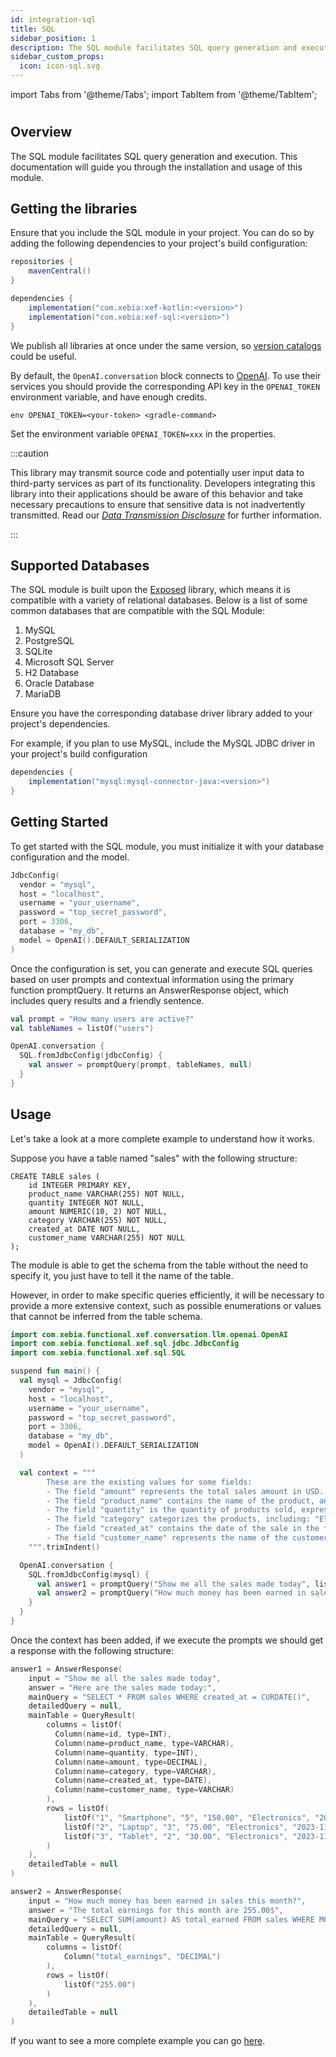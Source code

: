 ```yaml
---
id: integration-sql
title: SQL
sidebar_position: 1
description: The SQL module facilitates SQL query generation and execution.
sidebar_custom_props:
  icon: icon-sql.svg
---
```


import Tabs from '@theme/Tabs';
import TabItem from '@theme/TabItem';

# <decorated-text icon="icon-sql.svg" title="Integrations - SQL" />

## Overview

The SQL module facilitates SQL query generation and execution. This documentation will guide you through the installation and usage of this module.

## Getting the libraries

Ensure that you include the SQL module in your project. You can do so by adding the following dependencies to your project's build configuration:

```gradle
repositories {
    mavenCentral()
}

dependencies {
    implementation("com.xebia:xef-kotlin:<version>")
    implementation("com.xebia:xef-sql:<version>")
}
```

We publish all libraries at once under the same version, so
[version catalogs](https://docs.gradle.org/current/userguide/platforms.html#sec:sharing-catalogs)
could be useful.

By default, the `OpenAI.conversation` block connects to [OpenAI](https://platform.openai.com/).
To use their services you should provide the corresponding API key in the `OPENAI_TOKEN`
environment variable, and have enough credits.

<Tabs>
  <TabItem value="gradle" label="Gradle" default>

```shell
env OPENAI_TOKEN=<your-token> <gradle-command>
```

  </TabItem>
  <TabItem value="intellij" label="IntelliJ">

Set the environment variable `OPENAI_TOKEN=xxx` in the properties.

  </TabItem>
</Tabs>

:::caution

This library may transmit source code and potentially user input data to third-party services as part of its functionality.
Developers integrating this library into their applications should be aware of this behavior and take necessary precautions to ensure that sensitive data is not inadvertently transmitted.
Read our [_Data Transmission Disclosure_](https://github.com/xebia-functional/xef#%EF%B8%8F-data-transmission-disclosure) for further information.

:::

## Supported Databases

The SQL module is built upon the [Exposed](https://github.com/JetBrains/Exposed) library, which means it is compatible with a variety of relational databases. Below is a list of some common databases that are compatible with the SQL Module:

1. MySQL
2. PostgreSQL
3. SQLite
4. Microsoft SQL Server
5. H2 Database
6. Oracle Database
7. MariaDB

Ensure you have the corresponding database driver library added to your project's dependencies.

For example, if you plan to use MySQL, include the MySQL JDBC driver in your project's build configuration
```gradle
dependencies {
    implementation("mysql:mysql-connector-java:<version>")
}
```

## Getting Started
To get started with the SQL module, you must initialize it with your database configuration and the model.

```kotlin
JdbcConfig(
  vendor = "mysql",
  host = "localhost",
  username = "your_username",
  password = "top_secret_password",
  port = 3306,
  database = "my_db",
  model = OpenAI().DEFAULT_SERIALIZATION
)
```
Once the configuration is set, you can generate and execute SQL queries based on user prompts and contextual information using the primary function promptQuery. It returns an AnswerResponse object, which includes query results and a friendly sentence.

```kotlin
val prompt = "How many users are active?"
val tableNames = listOf("users")

OpenAI.conversation {
  SQL.fromJdbcConfig(jdbcConfig) {
    val answer = promptQuery(prompt, tableNames, null)
  }
}
```

## Usage
Let's take a look at a more complete example to understand how it works.

Suppose you have a table named "sales" with the following structure:
```mysql
CREATE TABLE sales (
    id INTEGER PRIMARY KEY,
    product_name VARCHAR(255) NOT NULL,
    quantity INTEGER NOT NULL,
    amount NUMERIC(10, 2) NOT NULL,
    category VARCHAR(255) NOT NULL,
    created_at DATE NOT NULL,
    customer_name VARCHAR(255) NOT NULL
);
```
The module is able to get the schema from the table without the need to specify it, you just have to tell it the name of the table. 

However, in order to make specific queries efficiently, it will be necessary to provide a more extensive context, such as possible enumerations or values that cannot be inferred from the table schema.
```kotlin
import com.xebia.functional.xef.conversation.llm.openai.OpenAI
import com.xebia.functional.xef.sql.jdbc.JdbcConfig
import com.xebia.functional.xef.sql.SQL

suspend fun main() {
  val mysql = JdbcConfig(
    vendor = "mysql",
    host = "localhost",
    username = "your_username",
    password = "top_secret_password",
    port = 3306,
    database = "my_db",
    model = OpenAI().DEFAULT_SERIALIZATION
  )

  val context = """
        These are the existing values for some fields:
        - The field "amount" represents the total sales amount in USD.
        - The field "product_name" contains the name of the product, and examples include "Smartphone", "Laptop", "Tablet", etc.
        - The field "quantity" is the quantity of products sold, expressed as an integer (e.g., 5, 10, 20).
        - The field "category" categorizes the products, including: "Electronics", "Accessories", "Appliances", "Clothing", "Furniture.
        - The field "created_at" contains the date of the sale in the format "YYYY-MM-DD".
        - The field "customer_name" represents the name of the customer who made the purchase.
    """.trimIndent()

  OpenAI.conversation {
    SQL.fromJdbcConfig(mysql) {
      val answer1 = promptQuery("Show me all the sales made today", listOf("sales"), context)
      val answer2 = promptQuery("How much money has been earned in sales this month?", listOf("sales"), context)
    }
  }
}
```
Once the context has been added, if we execute the prompts we should get a response with the following structure:

```kotlin
answer1 = AnswerResponse(
    input = "Show me all the sales made today",
    answer = "Here are the sales made today:",
    mainQuery = "SELECT * FROM sales WHERE created_at = CURDATE()",
    detailedQuery = null,
    mainTable = QueryResult(
        columns = listOf(
          Column(name=id, type=INT),
          Column(name=product_name, type=VARCHAR),
          Column(name=quantity, type=INT),
          Column(name=amount, type=DECIMAL),
          Column(name=category, type=VARCHAR),
          Column(name=created_at, type=DATE),
          Column(name=customer_name, type=VARCHAR)
        ),
        rows = listOf(
            listOf("1", "Smartphone", "5", "150.00", "Electronics", "2023-11-03", "John Doe"),
            listOf("2", "Laptop", "3", "75.00", "Electronics", "2023-11-03", "Jane Smith"),
            listOf("3", "Tablet", "2", "30.00", "Electronics", "2023-11-03", "Bob Johnson")
        )
    ),
    detailedTable = null
)
```

```kotlin
answer2 = AnswerResponse(
    input = "How much money has been earned in sales this month?",
    answer = "The total earnings for this month are 255.00$",
    mainQuery = "SELECT SUM(amount) AS total_earned FROM sales WHERE MONTH(created_at) = MONTH(CURDATE())",
    detailedQuery = null,
    mainTable = QueryResult(
        columns = listOf(
            Column("total_earnings", "DECIMAL")
        ),
        rows = listOf(
            listOf("255.00")
        )
    ),
    detailedTable = null
)
```

If you want to see a more complete example you can go [here](https://github.com/xebia-functional/xef/tree/main/examples/kotlin/src/main/kotlin/com/xebia/functional/xef/conversation/sql/MysqlExample.kt).

